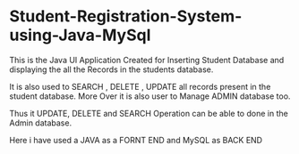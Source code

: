 # Student-Registration-System-using-Java-MySql

This is the Java UI Application Created for  Inserting Student Database and displaying  the all the Records in the students database. 

It is also used to SEARCH , DELETE , UPDATE  all records present in the  student database. More Over it is also user to Manage ADMIN  database too.

Thus it UPDATE, DELETE and SEARCH Operation can be able to done in the Admin database.

Here i have used a JAVA as a FORNT END and MySQL as BACK END

